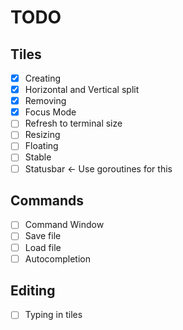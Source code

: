 # TODO
## Tiles
- [X] Creating
- [X] Horizontal and Vertical split
- [X] Removing 
- [X] Focus Mode
- [ ] Refresh to terminal size
- [ ] Resizing 
- [ ] Floating
- [ ] Stable
- [ ] Statusbar <- Use goroutines for this

## Commands
- [ ] Command Window
- [ ] Save file
- [ ] Load file
- [ ] Autocompletion

## Editing
- [ ] Typing in tiles
